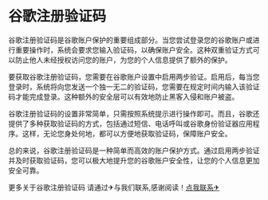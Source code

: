 # 谷歌注册验证码

谷歌注册验证码是谷歌账户保护的重要组成部分。当您尝试登录您的谷歌账户或进行重要操作时，系统会要求您输入验证码，以确保账户安全。这种双重验证方式可以防止他人未经授权访问您的账户，为您的个人信息提供了额外的保护。

要获取谷歌注册验证码，您需要在谷歌账户设置中启用两步验证。启用后，每当您登录时，系统将向您发送一个独一无二的验证码，您需要在规定时间内输入该验证码才能完成登录。这种额外的安全层可以有效地防止黑客入侵和账户被盗。

谷歌注册验证码的设置非常简单，只需按照系统提示进行操作即可。而且，谷歌还提供了多种获取验证码的方式，包括通过短信、电话呼叫或谷歌身份验证器应用程序。这样，无论您身处何地，都可以方便地获取验证码，保障账户安全。

总的来说，谷歌注册验证码是一种简单而高效的账户保护方式。通过启用两步验证并及时获取验证码，您可以极大地提升您的谷歌账户安全性，让您的个人信息更加安全可靠。

更多关于谷歌注册验证码 请通过✈与我们联系,感谢阅读！[点我联系✈](https://s.G208.com)